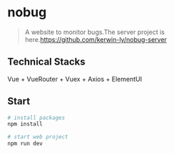 # nobug
>A website to monitor bugs.The server project is here.https://github.com/kerwin-ly/nobug-server

## Technical Stacks
Vue + VueRouter + Vuex + Axios + ElementUI

## Start
```bash
# install packages
npm install

# start web project
npm run dev

```
